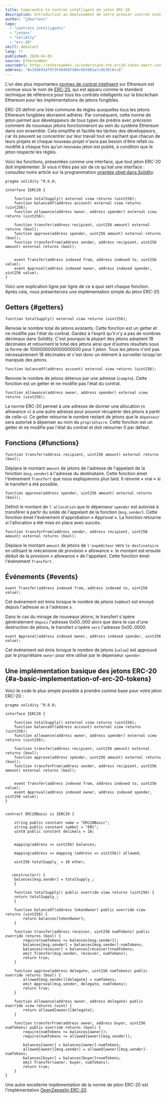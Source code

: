 ```yaml
---
title: Comprendre le contrat intelligent de jeton ERC-20
description: Introduction au déploiement de votre premier contrat intelligent sur un réseau de test Ethereum
author: "jdourlens"
tags:
  - "contrats intelligents"
  - "jetons"
  - "solidity"
  - "erc-20"
skill: débutant
lang: fr
published: 2020-04-05
source: EthereumDev
sourceUrl: https://ethereumdev.io/understand-the-erc20-token-smart-contract/
address: "0x19dE91Af973F404EDF5B4c093983a7c6E3EC8ccE"
---
```


L'un des plus importantes [normes de contrat intelligent](/developers/docs/standards/) sur Ethereum est connue sous le nom de [ERC-20](/developers/docs/standards/tokens/ERC-20/), qui est apparu comme le standard technique de référence pour tous les contrats intelligents sur la blockchain Ethereum pour les implémentations de jetons fongibles.

ERC-20 définit une liste commune de règles auxquelles tous les jetons Ethereum fongibles devraient adhérer. Par conséquent, cette norme de jeton permet aux développeurs de tous types de prédire avec précision comment de nouveaux jetons fonctionneront au sein du système Ethereum dans son ensemble. Cela simplifie et facilite les tâches des développeurs, car ils peuvent se concentrer sur leur travail tout en sachant que chacun de leurs projets et chaque nouveau projet n'aura pas besoin d'être refait ou modifié à chaque fois qu'un nouveau jeton est publié, à condition que le jeton respecte les règles.

Voici les fonctions, présentées comme une interface, que tout jeton ERC-20 doit implémenter. Si vous n'êtes pas sûr de ce qu'est une interface : consultez notre article sur la programmation [orientée objet dans Solidity](https://ethereumdev.io/inheritance-in-solidity-contracts-are-classes/).

```solidity
pragma solidity ^0.6.0;

interface IERC20 {

    function totalSupply() external view returns (uint256);
    function balanceOf(address account) external view returns (uint256);
    function allowance(address owner, address spender) external view returns (uint256);

    function transfer(address recipient, uint256 amount) external returns (bool);
    function approve(address spender, uint256 amount) external returns (bool);
    function transferFrom(address sender, address recipient, uint256 amount) external returns (bool);


    event Transfer(address indexed from, address indexed to, uint256 value);
    event Approval(address indexed owner, address indexed spender, uint256 value);
}
```

Voici une explication ligne par ligne de ce à quoi sert chaque fonction. Après cela, nous présenterons une implémentation simple du jeton ERC-20.

## Getters {#getters}

```solidity
function totalSupply() external view returns (uint256);
```

Renvoie le nombre total de jetons existants. Cette fonction est un getter et ne modifie pas l'état du contrat. Gardez à l'esprit qu'il n'y a pas de nombres décimaux dans Solidity. C'est pourquoi la plupart des jetons adoptent 18 décimales et retournent le total des jetons ainsi que d'autres résultats sous la forme de 1000000000000000000 pour 1 jeton. Tous les jetons n'ont pas nécessairement 18 décimales et c'est donc un élément à surveiller lorsqu'on manipule des jetons.

```solidity
function balanceOf(address account) external view returns (uint256);
```

Renvoie le nombre de jetons détenus par une adresse (`compte`). Cette fonction est un getter et ne modifie pas l'état du contrat.

```solidity
function allowance(address owner, address spender) external view returns (uint256);
```

La norme ERC-20 permet à une adresse de donner une allocation (« allowance ») à une autre adresse pour pouvoir récupérer des jetons à partir de celle-ci. Ce getter retourne le nombre restant de jetons que le `dépenseur` sera autorisé à dépenser au nom du `propriétaire`. Cette fonction est un getter et ne modifie pas l'état du contrat et doit retourner 0 par défaut.

## Fonctions {#functions}

```solidity
function transfer(address recipient, uint256 amount) external returns (bool);
```

Déplace le montant `amount` de jetons de l'adresse de l'appelant de la fonction (`msg.sender`) à l'adresse du destinataire. Cette fonction émet l'événement `Transfert` que nous expliquerons plus tard. Il renvoie « vrai » si le transfert a été possible.

```solidity
function approve(address spender, uint256 amount) external returns (bool);
```

Définit le montant de `l'allocation` que le dépenseur `spender` est autorisé à transférer à partir du solde de l'appelant de la fonction (`msg.sender`). Cette fonction émet l'événement d'approbation « Approval ». La fonction retourne si l'allocation a été mise en place avec succès.

```solidity
function transferFrom(address sender, address recipient, uint256 amount) external returns (bool);
```

Déplace le montant `amount` de jetons de `l'expéditeur` vers `le destinataire` en utilisant le mécanisme de provision « allowance ». le montant est ensuite déduit de la provision « allowance » de l'appelant. Cette fonction émet l'événement `Transfert` .

## Événements {#events}

```solidity
event Transfer(address indexed from, address indexed to, uint256 value);
```

Cet événement est émis lorsque le nombre de jetons (valeur) est envoyé depuis l'adresse `de` à l'adresse `à`.

Dans le cas du minage de nouveaux jetons, le transfert s'opère généralement `depuis` l'adresse 0x00..000 alors que dans le cas d'une destruction de jetons, le transfert s'opère `vers` l'adresse 0x00..0000.

```solidity
event Approval(address indexed owner, address indexed spender, uint256 value);
```

Cet événement est émis lorsque le nombre de jetons (`value`) est approuvé par le propriétaire `owner` pour etre utilisé par le dépenseur `spender`.

## Une implémentation basique des jetons ERC-20 {#a-basic-implementation-of-erc-20-tokens}

Voici le code le plus simple possible à prendre comme base pour votre jeton ERC-20 :

```solidity
pragma solidity ^0.8.0;

interface IERC20 {

    function totalSupply() external view returns (uint256);
    function balanceOf(address account) external view returns (uint256);
    function allowance(address owner, address spender) external view returns (uint256);

    function transfer(address recipient, uint256 amount) external returns (bool);
    function approve(address spender, uint256 amount) external returns (bool);
    function transferFrom(address sender, address recipient, uint256 amount) external returns (bool);


    event Transfer(address indexed from, address indexed to, uint256 value);
    event Approval(address indexed owner, address indexed spender, uint256 value);
}


contract ERC20Basic is IERC20 {

    string public constant name = "ERC20Basic";
    string public constant symbol = "ERC";
    uint8 public constant decimals = 18;


    mapping(address => uint256) balances;

    mapping(address => mapping (address => uint256)) allowed;

    uint256 totalSupply_ = 10 ether;


   constructor() {
    balances[msg.sender] = totalSupply_;
    }

    function totalSupply() public override view returns (uint256) {
    return totalSupply_;
    }

    function balanceOf(address tokenOwner) public override view returns (uint256) {
        return balances[tokenOwner];
    }

    function transfer(address receiver, uint256 numTokens) public override returns (bool) {
        require(numTokens <= balances[msg.sender]);
        balances[msg.sender] = balances[msg.sender]-numTokens;
        balances[receiver] = balances[receiver]+numTokens;
        emit Transfer(msg.sender, receiver, numTokens);
        return true;
    }

    function approve(address delegate, uint256 numTokens) public override returns (bool) {
        allowed[msg.sender][delegate] = numTokens;
        emit Approval(msg.sender, delegate, numTokens);
        return true;
    }

    function allowance(address owner, address delegate) public override view returns (uint) {
        return allowed[owner][delegate];
    }

    function transferFrom(address owner, address buyer, uint256 numTokens) public override returns (bool) {
        require(numTokens <= balances[owner]);
        require(numTokens <= allowed[owner][msg.sender]);

        balances[owner] = balances[owner]-numTokens;
        allowed[owner][msg.sender] = allowed[owner][msg.sender]-numTokens;
        balances[buyer] = balances[buyer]+numTokens;
        emit Transfer(owner, buyer, numTokens);
        return true;
    }
}
```

Une autre excellente implémentation de la norme de jeton ERC-20 est l'implémentation [OpenZeppelin ERC-20](https://github.com/OpenZeppelin/openzeppelin-contracts/tree/master/contracts/token/ERC20).
